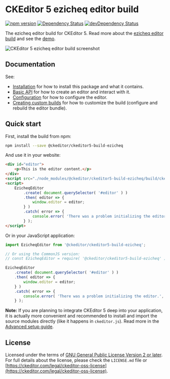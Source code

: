 CKEditor 5 ezicheq editor build
========================================

[![npm version](https://badge.fury.io/js/%40ckeditor%2Fckeditor5-build-ezicheq.svg)](https://www.npmjs.com/package/@ckeditor/ckeditor5-build-ezicheq)
[![Dependency Status](https://david-dm.org/ckeditor/ckeditor5-build-ezicheq/status.svg)](https://david-dm.org/ckeditor/ckeditor5-build-ezicheq)
[![devDependency Status](https://david-dm.org/ckeditor/ckeditor5-build-ezicheq/dev-status.svg)](https://david-dm.org/ckeditor/ckeditor5-build-ezicheq?type=dev)

The ezicheq editor build for CKEditor 5. Read more about the [ezicheq editor build](https://ckeditor.com/docs/ckeditor5/latest/builds/guides/overview.html#ezicheq-editor) and see the [demo](https://ckeditor.com/docs/ckeditor5/latest/examples/builds/ezicheq-editor.html).

![CKEditor 5 ezicheq editor build screenshot](https://c.cksource.com/a/1/img/npm/ckeditor5-build-ezicheq.png)

## Documentation

See:

* [Installation](https://ckeditor.com/docs/ckeditor5/latest/builds/guides/integration/installation.html) for how to install this package and what it contains.
* [Basic API](https://ckeditor.com/docs/ckeditor5/latest/builds/guides/integration/basic-api.html) for how to create an editor and interact with it.
* [Configuration](https://ckeditor.com/docs/ckeditor5/latest/builds/guides/integration/configuration.html) for how to configure the editor.
* [Creating custom builds](https://ckeditor.com/docs/ckeditor5/latest/builds/guides/development/custom-builds.html) for how to customize the build (configure and rebuild the editor bundle).

## Quick start

First, install the build from npm:

```bash
npm install --save @ckeditor/ckeditor5-build-ezicheq
```

And use it in your website:

```html
<div id="editor">
	<p>This is the editor content.</p>
</div>
<script src="./node_modules/@ckeditor/ckeditor5-build-ezicheq/build/ckeditor.js"></script>
<script>
	EzicheqEditor
		.create( document.querySelector( '#editor' ) )
		.then( editor => {
			window.editor = editor;
		} )
		.catch( error => {
			console.error( 'There was a problem initializing the editor.', error );
		} );
</script>
```

Or in your JavaScript application:

```js
import EzicheqEditor from '@ckeditor/ckeditor5-build-ezicheq';

// Or using the CommonJS version:
// const EzicheqEditor = require( '@ckeditor/ckeditor5-build-ezicheq' );

EzicheqEditor
	.create( document.querySelector( '#editor' ) )
	.then( editor => {
		window.editor = editor;
	} )
	.catch( error => {
		console.error( 'There was a problem initializing the editor.', error );
	} );
```

**Note:** If you are planning to integrate CKEditor 5 deep into your application, it is actually more convenient and recommended to install and import the source modules directly (like it happens in `ckeditor.js`). Read more in the [Advanced setup guide](https://ckeditor.com/docs/ckeditor5/latest/builds/guides/integration/advanced-setup.html).

## License

Licensed under the terms of [GNU General Public License Version 2 or later](http://www.gnu.org/licenses/gpl.html). For full details about the license, please check the `LICENSE.md` file or [https://ckeditor.com/legal/ckeditor-oss-license](https://ckeditor.com/legal/ckeditor-oss-license).
